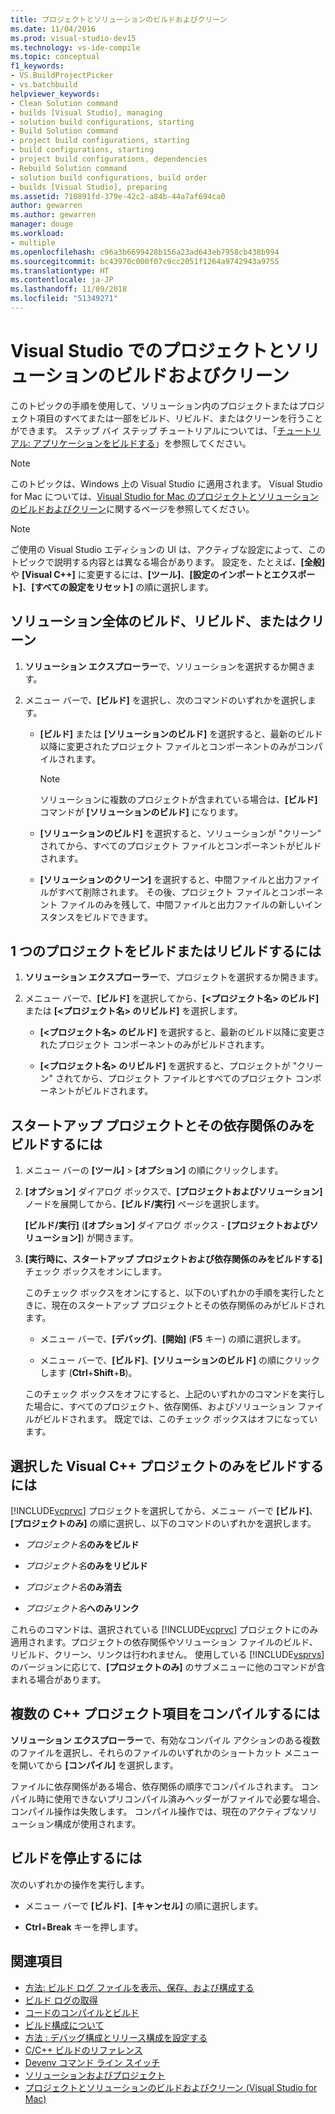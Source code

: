 ```yaml
---
title: プロジェクトとソリューションのビルドおよびクリーン
ms.date: 11/04/2016
ms.prod: visual-studio-dev15
ms.technology: vs-ide-compile
ms.topic: conceptual
f1_keywords:
- VS.BuildProjectPicker
- vs.batchbuild
helpviewer_keywords:
- Clean Solution command
- builds [Visual Studio], managing
- solution build configurations, starting
- Build Solution command
- project build configurations, starting
- build configurations, starting
- project build configurations, dependencies
- Rebuild Solution command
- solution build configurations, build order
- builds [Visual Studio], preparing
ms.assetid: 710891fd-379e-42c2-a84b-44a7af694ca0
author: gewarren
ms.author: gewarren
manager: douge
ms.workload:
- multiple
ms.openlocfilehash: c96a3b6699428b156a23ad643eb7958cb438b994
ms.sourcegitcommit: bc43970c000f07c9cc2051f1264a9742943a9755
ms.translationtype: HT
ms.contentlocale: ja-JP
ms.lasthandoff: 11/09/2018
ms.locfileid: "51349271"
---
```

# <a name="build-and-clean-projects-and-solutions-in-visual-studio"></a>Visual Studio でのプロジェクトとソリューションのビルドおよびクリーン

このトピックの手順を使用して、ソリューション内のプロジェクトまたはプロジェクト項目のすべてまたは一部をビルド、リビルド、またはクリーンを行うことができます。 ステップ バイ ステップ チュートリアルについては、「[チュートリアル: アプリケーションをビルドする](../ide/walkthrough-building-an-application.md)」を参照してください。

> [!NOTE]
> このトピックは、Windows 上の Visual Studio に適用されます。 Visual Studio for Mac については、[Visual Studio for Mac のプロジェクトとソリューションのビルドおよびクリーン](/visualstudio/mac/building-and-cleaning-projects-and-solutions)に関するページを参照してください。

> [!NOTE]
> ご使用の Visual Studio エディションの UI は、アクティブな設定によって、このトピックで説明する内容とは異なる場合があります。 設定を、たとえば、**[全般]** や **[Visual C++]** に変更するには、**[ツール]**、**[設定のインポートとエクスポート]**、**[すべての設定をリセット]** の順に選択します。

## <a name="to-build-rebuild-or-clean-an-entire-solution"></a>ソリューション全体のビルド、リビルド、またはクリーン

1.  **ソリューション エクスプローラー**で、ソリューションを選択するか開きます。

2.  メニュー バーで、**[ビルド]** を選択し、次のコマンドのいずれかを選択します。

    -   **[ビルド]** または **[ソリューションのビルド]** を選択すると、最新のビルド以降に変更されたプロジェクト ファイルとコンポーネントのみがコンパイルされます。

        > [!NOTE]
        > ソリューションに複数のプロジェクトが含まれている場合は、**[ビルド]** コマンドが **[ソリューションのビルド]** になります。

    -   **[ソリューションのビルド]** を選択すると、ソリューションが "クリーン" されてから、すべてのプロジェクト ファイルとコンポーネントがビルドされます。

    -   **[ソリューションのクリーン]** を選択すると、中間ファイルと出力ファイルがすべて削除されます。 その後、プロジェクト ファイルとコンポーネント ファイルのみを残して、中間ファイルと出力ファイルの新しいインスタンスをビルドできます。

## <a name="to-build-or-rebuild-a-single-project"></a>1 つのプロジェクトをビルドまたはリビルドするには

1.  **ソリューション エクスプローラー**で、プロジェクトを選択するか開きます。

2.  メニュー バーで、**[ビルド]** を選択してから、**[<プロジェクト名> のビルド]** または **[<プロジェクト名> のリビルド]** を選択します。

    -   **[<プロジェクト名> のビルド]** を選択すると、最新のビルド以降に変更されたプロジェクト コンポーネントのみがビルドされます。

    -   **[<プロジェクト名> のリビルド]** を選択すると、プロジェクトが "クリーン" されてから、プロジェクト ファイルとすべてのプロジェクト コンポーネントがビルドされます。

## <a name="to-build-only-the-startup-project-and-its-dependencies"></a>スタートアップ プロジェクトとその依存関係のみをビルドするには

1.  メニュー バーの **[ツール]**  >  **[オプション]** の順にクリックします。

2.  **[オプション]** ダイアログ ボックスで、**[プロジェクトおよびソリューション]** ノードを展開してから、**[ビルド/実行]** ページを選択します。

     **[ビルド/実行]** (**[オプション]** ダイアログ ボックス - **[プロジェクトおよびソリューション]**) が開きます。

3.  **[実行時に、スタートアップ プロジェクトおよび依存関係のみをビルドする]** チェック ボックスをオンにします。

     このチェック ボックスをオンにすると、以下のいずれかの手順を実行したときに、現在のスタートアップ プロジェクトとその依存関係のみがビルドされます。

    -   メニュー バーで、**[デバッグ]**、**[開始]** (**F5** キー) の順に選択します。

    -   メニュー バーで、**[ビルド]**、**[ソリューションのビルド]** の順にクリックします (**Ctrl**+**Shift**+**B**)。

    このチェック ボックスをオフにすると、上記のいずれかのコマンドを実行した場合に、すべてのプロジェクト、依存関係、およびソリューション ファイルがビルドされます。 既定では、このチェック ボックスはオフになっています。

## <a name="to-build-only-the-selected-visual-c-project"></a>選択した Visual C++ プロジェクトのみをビルドするには

[!INCLUDE[vcprvc](../code-quality/includes/vcprvc_md.md)] プロジェクトを選択してから、メニュー バーで **[ビルド]**、**[プロジェクトのみ]** の順に選択し、以下のコマンドのいずれかを選択します。

- *プロジェクト名***のみをビルド**

- *プロジェクト名***のみをリビルド**

- *プロジェクト名***のみ消去**

- *プロジェクト名***へのみリンク**

これらのコマンドは、選択されている [!INCLUDE[vcprvc](../code-quality/includes/vcprvc_md.md)] プロジェクトにのみ適用されます。プロジェクトの依存関係やソリューション ファイルのビルド、リビルド、クリーン、リンクは行われません。 使用している [!INCLUDE[vsprvs](../code-quality/includes/vsprvs_md.md)] のバージョンに応じて、**[プロジェクトのみ]** のサブメニューに他のコマンドが含まれる場合があります。

## <a name="to-compile-multiple-c-project-items"></a>複数の C++ プロジェクト項目をコンパイルするには

**ソリューション エクスプローラー**で、有効なコンパイル アクションのある複数のファイルを選択し、それらのファイルのいずれかのショートカット メニューを開いてから **[コンパイル]** を選択します。

ファイルに依存関係がある場合、依存関係の順序でコンパイルされます。 コンパイル時に使用できないプリコンパイル済みヘッダーがファイルで必要な場合、コンパイル操作は失敗します。 コンパイル操作では、現在のアクティブなソリューション構成が使用されます。

## <a name="to-stop-a-build"></a>ビルドを停止するには

次のいずれかの操作を実行します。

- メニュー バーで **[ビルド]**、**[キャンセル]** の順に選択します。

- **Ctrl**+**Break** キーを押します。

## <a name="see-also"></a>関連項目

- [方法: ビルド ログ ファイルを表示、保存、および構成する](../ide/how-to-view-save-and-configure-build-log-files.md)
- [ビルド ログの取得](../msbuild/obtaining-build-logs-with-msbuild.md)
- [コードのコンパイルとビルド](../ide/compiling-and-building-in-visual-studio.md)
- [ビルド構成について](../ide/understanding-build-configurations.md)
- [方法 : デバッグ構成とリリース構成を設定する](../debugger/how-to-set-debug-and-release-configurations.md)
- [C/C++ ビルドのリファレンス](/cpp/build/reference/c-cpp-building-reference)
- [Devenv コマンド ライン スイッチ](../ide/reference/devenv-command-line-switches.md)
- [ソリューションおよびプロジェクト](../ide/solutions-and-projects-in-visual-studio.md)
- [プロジェクトとソリューションのビルドおよびクリーン (Visual Studio for Mac)](/visualstudio/mac/building-and-cleaning-projects-and-solutions)